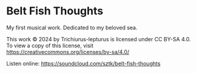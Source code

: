 # Belt Fish Thoughts
My first musical work. Dedicated to my beloved sea.

This work © 2024 by Trichiurus-lepturus is licensed under CC BY-SA 4.0. To view a copy of this license, visit https://creativecommons.org/licenses/by-sa/4.0/

Listen online: https://soundcloud.com/sztk/belt-fish-thoughts
